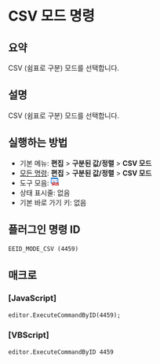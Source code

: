 # CSV 모드 명령

## 요약

CSV (쉼표로 구분) 모드를 선택합니다.

## 설명

CSV (쉼표로 구분) 모드를 선택합니다.

## 실행하는 방법

- 기본 메뉴: **편집** \> **구분된 값/정렬** \> **CSV 모드**
- [모든 명령](../tools/all_commands): **편집** \> **구분된 값/정렬** \> **CSV 모드**
- 도구 모음: ![](../../images/csv.png)
- 상태 표시줄: 없음
- 기본 바로 가기 키: 없음

## 플러그인 명령 ID

```
EEID_MODE_CSV (4459)
```

## 매크로

### \[JavaScript\]

```
editor.ExecuteCommandByID(4459);
```

### \[VBScript\]

```
editor.ExecuteCommandByID 4459
```

